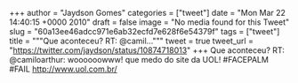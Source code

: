 
+++
author = "Jaydson Gomes"
categories = ["tweet"]
date = "Mon Mar 22 14:40:15 +0000 2010"
draft = false
image = "No media found for this Tweet"
slug = "60a13ee46adcc971e6ab32ecfd7e628f6e54379f"
tags = ["tweet"]
title = """Que aconteceu? RT: @camil..."""
tweet = true
tweet_url = "https://twitter.com/jaydson/status/10874718013"
+++
Que aconteceu? RT: @camiloarthur: woooooowww! que medo do site da UOL! #FACEPALM #FAIL http://www.uol.com.br/
